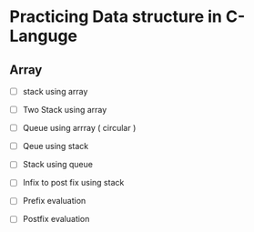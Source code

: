 # Practicing Data structure in C-Languge

## Array
- [ ] stack using array
- [ ] Two Stack using array
- [ ] Queue using arrray ( circular )
- [ ] Qeue using  stack
- [ ] Stack using queue
- [ ] Infix to post fix using stack
- [ ] Prefix evaluation
- [ ] Postfix evaluation
 